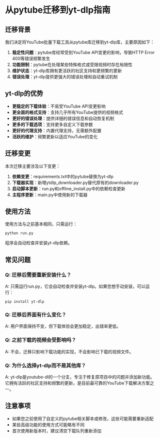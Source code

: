 # 从pytube迁移到yt-dlp指南

## 迁移背景

我们决定将YouTube批量下载工具从pytube库迁移到yt-dlp库，主要原因如下：

1. **稳定性问题**：pytube库经常受到YouTube API变更的影响，导致HTTP Error 400等错误频繁发生
2. **功能限制**：pytube在处理某些特殊格式或受限视频时存在局限性
3. **维护状态**：yt-dlp库拥有更活跃的社区支持和更频繁的更新
4. **错误处理**：yt-dlp提供更强大的错误处理和自动重试机制

## yt-dlp的优势

- **更稳定的下载体验**：不易受YouTube API变更影响
- **更全面的格式支持**：支持几乎所有YouTube提供的视频格式
- **更好的错误处理**：提供详细的错误信息和自动恢复机制
- **更多的下载选项**：支持更多自定义下载参数
- **更好的代理支持**：内置代理支持，无需额外配置
- **活跃的维护**：频繁更新以适应YouTube的变化

## 迁移变更

本次迁移主要涉及以下变更：

1. **依赖变更**：requirements.txt中的pytube替换为yt-dlp
2. **下载器实现**：新增ytdlp_downloader.py替代原有的downloader.py
3. **启动脚本更新**：run.py和offline_install.py中的依赖检查更新
4. **主程序更新**：main.py中使用新的下载器

## 使用方法

使用方法与之前基本相同，只需运行：

```
python run.py
```

程序会自动检查并安装yt-dlp依赖。

## 常见问题

### Q: 迁移后需要重新安装什么？

A: 只需运行run.py，它会自动检查并安装yt-dlp。如果您想手动安装，可以运行：
```
pip install yt-dlp
```

### Q: 迁移后界面有什么变化？

A: 用户界面保持不变，但下载体验会更加稳定，出错率更低。

### Q: 之前下载的视频会受影响吗？

A: 不会，迁移只影响下载功能的实现，不会影响已下载的视频文件。

### Q: 为什么选择yt-dlp而不是其他库？

A: yt-dlp是youtube-dl的一个分支，专注于修复原项目中的问题并添加新功能。它拥有活跃的社区支持和频繁的更新，是目前最可靠的YouTube下载解决方案之一。

## 注意事项

- 如果您之前使用了自定义的pytube相关脚本或修改，这些可能需要重新适配
- 某些高级功能的使用方式可能略有不同
- 首次使用新版本时，建议清空下载队列重新添加